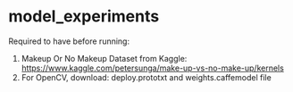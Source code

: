 # model_experiments

Required to have before running:
1. Makeup Or No Makeup Dataset from Kaggle: https://www.kaggle.com/petersunga/make-up-vs-no-make-up/kernels
2. For OpenCV, download: deploy.prototxt and weights.caffemodel file


